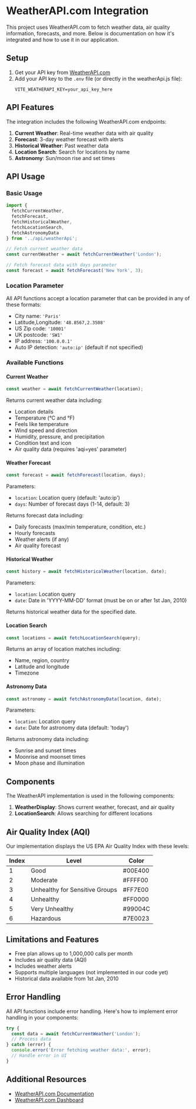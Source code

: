 # WeatherAPI.com Integration

This project uses WeatherAPI.com to fetch weather data, air quality information, forecasts, and more. Below is documentation on how it's integrated and how to use it in our application.

## Setup

1. Get your API key from [WeatherAPI.com](https://www.weatherapi.com/)
2. Add your API key to the `.env` file (or directly in the weatherApi.js file):
   ```
   VITE_WEATHERAPI_KEY=your_api_key_here
   ```

## API Features

The integration includes the following WeatherAPI.com endpoints:

1. **Current Weather**: Real-time weather data with air quality
2. **Forecast**: 3-day weather forecast with alerts
3. **Historical Weather**: Past weather data
4. **Location Search**: Search for locations by name
5. **Astronomy**: Sun/moon rise and set times

## API Usage

### Basic Usage

```javascript
import { 
  fetchCurrentWeather,
  fetchForecast,
  fetchHistoricalWeather,
  fetchLocationSearch,
  fetchAstronomyData
} from '../api/weatherApi';

// Fetch current weather data
const currentWeather = await fetchCurrentWeather('London');

// Fetch forecast data with days parameter
const forecast = await fetchForecast('New York', 3);
```

### Location Parameter

All API functions accept a location parameter that can be provided in any of these formats:

- City name: `'Paris'`
- Latitude,Longitude: `'48.8567,2.3508'`
- US Zip code: `'10001'`
- UK postcode: `'SW1'`
- IP address: `'100.0.0.1'`
- Auto IP detection: `'auto:ip'` (default if not specified)

### Available Functions

#### Current Weather

```javascript
const weather = await fetchCurrentWeather(location);
```

Returns current weather data including:
- Location details
- Temperature (°C and °F)
- Feels like temperature
- Wind speed and direction
- Humidity, pressure, and precipitation
- Condition text and icon
- Air quality data (requires 'aqi=yes' parameter)

#### Weather Forecast

```javascript
const forecast = await fetchForecast(location, days);
```

Parameters:
- `location`: Location query (default: 'auto:ip')
- `days`: Number of forecast days (1-14, default: 3)

Returns forecast data including:
- Daily forecasts (max/min temperature, condition, etc.)
- Hourly forecasts
- Weather alerts (if any)
- Air quality forecast

#### Historical Weather

```javascript
const history = await fetchHistoricalWeather(location, date);
```

Parameters:
- `location`: Location query
- `date`: Date in 'YYYY-MM-DD' format (must be on or after 1st Jan, 2010)

Returns historical weather data for the specified date.

#### Location Search

```javascript
const locations = await fetchLocationSearch(query);
```

Returns an array of location matches including:
- Name, region, country
- Latitude and longitude
- Timezone

#### Astronomy Data

```javascript
const astronomy = await fetchAstronomyData(location, date);
```

Parameters:
- `location`: Location query
- `date`: Date for astronomy data (default: 'today')

Returns astronomy data including:
- Sunrise and sunset times
- Moonrise and moonset times
- Moon phase and illumination

## Components

The WeatherAPI implementation is used in the following components:

1. **WeatherDisplay**: Shows current weather, forecast, and air quality
2. **LocationSearch**: Allows searching for different locations

## Air Quality Index (AQI)

Our implementation displays the US EPA Air Quality Index with these levels:

| Index | Level | Color |
|-------|-------|-------|
| 1 | Good | #00E400 |
| 2 | Moderate | #FFFF00 |
| 3 | Unhealthy for Sensitive Groups | #FF7E00 |
| 4 | Unhealthy | #FF0000 |
| 5 | Very Unhealthy | #99004C |
| 6 | Hazardous | #7E0023 |

## Limitations and Features

- Free plan allows up to 1,000,000 calls per month
- Includes air quality data (AQI)
- Includes weather alerts
- Supports multiple languages (not implemented in our code yet)
- Historical data available from 1st Jan, 2010

## Error Handling

All API functions include error handling. Here's how to implement error handling in your components:

```javascript
try {
  const data = await fetchCurrentWeather('London');
  // Process data
} catch (error) {
  console.error('Error fetching weather data:', error);
  // Handle error in UI
}
```

## Additional Resources

- [WeatherAPI.com Documentation](https://www.weatherapi.com/docs/)
- [WeatherAPI.com Dashboard](https://www.weatherapi.com/my/) 